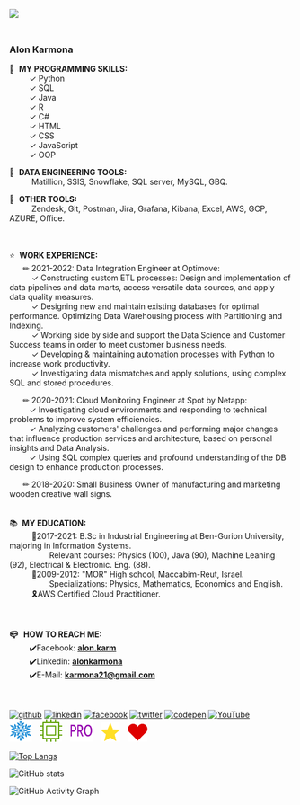 <!-- Banner -->
![](https://media-exp1.licdn.com/dms/image/C4D16AQEeva3nB2AfFw/profile-displaybackgroundimage-shrink_350_1400/0/1618844573751?e=1648080000&v=beta&t=c1ZrbUTcNW82uPnoTcUrBhKttrg4G1vUidbT-QHO34M)

 

<!-- Title & About -->
### <br> Alon Karmona <br>

📜&nbsp;&nbsp;**MY PROGRAMMING SKILLS:**<br>
&nbsp;&nbsp;&nbsp;&nbsp;&nbsp;&nbsp;&nbsp;&nbsp;&nbsp;✓ Python<br>
&nbsp;&nbsp;&nbsp;&nbsp;&nbsp;&nbsp;&nbsp;&nbsp;&nbsp;✓ SQL<br>
&nbsp;&nbsp;&nbsp;&nbsp;&nbsp;&nbsp;&nbsp;&nbsp;&nbsp;✓ Java<br>
&nbsp;&nbsp;&nbsp;&nbsp;&nbsp;&nbsp;&nbsp;&nbsp;&nbsp;✓ R<br>
&nbsp;&nbsp;&nbsp;&nbsp;&nbsp;&nbsp;&nbsp;&nbsp;&nbsp;✓ C#<br>
&nbsp;&nbsp;&nbsp;&nbsp;&nbsp;&nbsp;&nbsp;&nbsp;&nbsp;✓ HTML<br>
&nbsp;&nbsp;&nbsp;&nbsp;&nbsp;&nbsp;&nbsp;&nbsp;&nbsp;✓ CSS<br>
&nbsp;&nbsp;&nbsp;&nbsp;&nbsp;&nbsp;&nbsp;&nbsp;&nbsp;✓ JavaScript<br>
&nbsp;&nbsp;&nbsp;&nbsp;&nbsp;&nbsp;&nbsp;&nbsp;&nbsp;✓ OOP<br>


🔨&nbsp;&nbsp;**DATA ENGINEERING TOOLS:**<br>
&nbsp;&nbsp;&nbsp;&nbsp;&nbsp;&nbsp;&nbsp;&nbsp;&nbsp; Matillion, SSIS, Snowflake, SQL server, MySQL, GBQ.<br>

🔧&nbsp;&nbsp;**OTHER TOOLS:**<br>
&nbsp;&nbsp;&nbsp;&nbsp;&nbsp;&nbsp;&nbsp;&nbsp;&nbsp; Zendesk, Git, Postman, Jira, Grafana, Kibana, Excel, AWS, GCP, AZURE, Office.<br>

<br><br>
⭐&nbsp;&nbsp;**WORK EXPERIENCE:**<br>
&nbsp;&nbsp;&nbsp;&nbsp;&nbsp;&nbsp;✏ 2021-2022: Data Integration Engineer at Optimove:<br>
&nbsp;&nbsp;&nbsp;&nbsp;&nbsp;&nbsp;&nbsp;&nbsp;&nbsp; ✓ Constructing custom ETL processes: Design and implementation of data pipelines and data marts, access versatile data sources, and apply data quality measures.<br>
&nbsp;&nbsp;&nbsp;&nbsp;&nbsp;&nbsp;&nbsp;&nbsp;&nbsp; ✓ Designing new and maintain existing databases for optimal performance. Optimizing Data Warehousing process with Partitioning and Indexing.<br>
&nbsp;&nbsp;&nbsp;&nbsp;&nbsp;&nbsp;&nbsp;&nbsp;&nbsp; ✓ Working side by side and support the Data Science and Customer Success teams in order to meet customer business needs.<br>
&nbsp;&nbsp;&nbsp;&nbsp;&nbsp;&nbsp;&nbsp;&nbsp;&nbsp; ✓ Developing & maintaining automation processes with Python to increase work productivity.<br>
&nbsp;&nbsp;&nbsp;&nbsp;&nbsp;&nbsp;&nbsp;&nbsp;&nbsp; ✓ Investigating data mismatches and apply solutions, using complex SQL and stored procedures. <br>

&nbsp;&nbsp;&nbsp;&nbsp;&nbsp;&nbsp;✏ 2020-2021: Cloud Monitoring Engineer at Spot by Netapp:<br>
&nbsp;&nbsp;&nbsp;&nbsp;&nbsp;&nbsp;&nbsp;&nbsp;&nbsp;✓ Investigating cloud environments and responding to technical problems to improve system efficiencies.<br>
&nbsp;&nbsp;&nbsp;&nbsp;&nbsp;&nbsp;&nbsp;&nbsp;&nbsp;✓ Analyzing  customers' challenges and performing major changes that influence production services and architecture, based on personal insights and Data Analysis.<br>
&nbsp;&nbsp;&nbsp;&nbsp;&nbsp;&nbsp;&nbsp;&nbsp;&nbsp;✓ Using SQL complex queries and profound understanding of the DB design to enhance production processes.<br>

&nbsp;&nbsp;&nbsp;&nbsp;&nbsp;&nbsp;✏ 2018-2020: Small Business Owner of manufacturing and marketing wooden creative wall signs.<br>
<br><br>
📚&nbsp;&nbsp;**MY EDUCATION:**<br>
&nbsp;&nbsp;&nbsp;&nbsp;&nbsp;&nbsp;&nbsp;&nbsp;&nbsp; 📘2017-2021: B.Sc in Industrial Engineering at Ben-Gurion University, majoring in Information Systems.<br>
&nbsp;&nbsp;&nbsp;&nbsp;&nbsp;&nbsp;&nbsp;&nbsp;&nbsp;&nbsp;&nbsp;&nbsp;&nbsp;&nbsp;&nbsp;&nbsp;&nbsp; Relevant courses: Physics (100), Java (90), Machine Leaning (92), Electrical & Electronic. Eng. (88). <br>
&nbsp;&nbsp;&nbsp;&nbsp;&nbsp;&nbsp;&nbsp;&nbsp;&nbsp; 📗2009-2012: "MOR" High school, Maccabim-Reut, Israel. <br>
&nbsp;&nbsp;&nbsp;&nbsp;&nbsp;&nbsp;&nbsp;&nbsp;&nbsp;&nbsp;&nbsp;&nbsp;&nbsp;&nbsp;&nbsp;&nbsp;&nbsp; Specializations: Physics, Mathematics, Economics and English. <br>
&nbsp;&nbsp;&nbsp;&nbsp;&nbsp;&nbsp;&nbsp;&nbsp;&nbsp; 🎗AWS Certified Cloud Practitioner.<br> 

<br><br>
**📪&nbsp;&nbsp; HOW TO REACH ME:**<br> 
&nbsp;&nbsp;&nbsp;&nbsp;&nbsp;&nbsp;&nbsp;&nbsp;&nbsp;✔️Facebook: **[alon.karm](https://www.facebook.com/alon.karm)<br>**
&nbsp;&nbsp;&nbsp;&nbsp;&nbsp;&nbsp;&nbsp;&nbsp;&nbsp;✔️Linkedin: **[alonkarmona](https://www.linkedin.com/in/alonkarmona/)<br>**
&nbsp;&nbsp;&nbsp;&nbsp;&nbsp;&nbsp;&nbsp;&nbsp;&nbsp;✔️E-Mail: **karmona21@gmail.com**<br> 
<br><br>



[<img src='https://cdn.jsdelivr.net/npm/simple-icons@3.0.1/icons/github.svg' alt='github' height='40'>](https://github.com/alon-karmona1/)  [<img src='https://cdn.jsdelivr.net/npm/simple-icons@3.0.1/icons/linkedin.svg' alt='linkedin' height='40'>](https://www.linkedin.com/in//)  [<img src='https://cdn.jsdelivr.net/npm/simple-icons@3.0.1/icons/facebook.svg' alt='facebook' height='40'>](https://www.facebook.com/)  [<img src='https://cdn.jsdelivr.net/npm/simple-icons@3.0.1/icons/twitter.svg' alt='twitter' height='40'>](https://twitter.com/)  [<img src='https://cdn.jsdelivr.net/npm/simple-icons@3.0.1/icons/codepen.svg' alt='codepen' height='40'>](https://codepen.io/)  [<img src='https://cdn.jsdelivr.net/npm/simple-icons@3.0.1/icons/youtube.svg' alt='YouTube' height='40'>](https://www.youtube.com/)  
<a href='https://archiveprogram.github.com/'><img src='https://raw.githubusercontent.com/acervenky/animated-github-badges/master/assets/acbadge.gif' width='40' height='40'></a> <a href='https://docs.github.com/en/developers'><img src='https://raw.githubusercontent.com/acervenky/animated-github-badges/master/assets/devbadge.gif' width='40' height='40'></a> <a href='https://github.com/pricing'><img src='https://raw.githubusercontent.com/acervenky/animated-github-badges/master/assets/pro.gif' width='40' height='40'></a> <a href='https://stars.github.com/'><img src='https://raw.githubusercontent.com/acervenky/animated-github-badges/master/assets/starbadge.gif' width='35' height='35'></a> <a href='https://docs.github.com/en/github/supporting-the-open-source-community-with-github-sponsors'><img src='https://raw.githubusercontent.com/acervenky/animated-github-badges/master/assets/sponsorbadge.gif' width='35' height='35'></a>


[![Top Langs](https://github-readme-stats.vercel.app/api/top-langs/?username=alon-karmona1)](https://github.com/anuraghazra/github-readme-stats)

![GitHub stats](https://github-readme-stats.vercel.app/api?username=alon-karmona1&show_icons=true&count_private=true)  

![GitHub Activity Graph](https://activity-graph.herokuapp.com/graph?username=alon-karmona1)  

   
